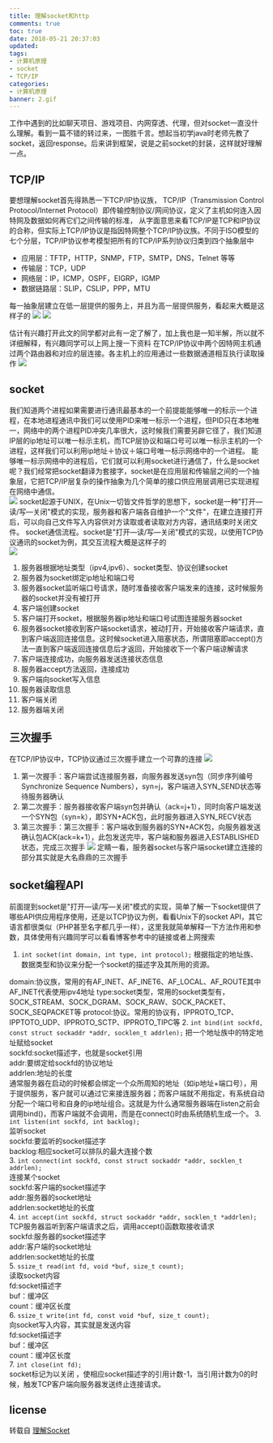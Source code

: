 ```yaml
---
title: 理解socket和http
comments: true
toc: true
date: 2018-05-21 20:37:03
updated:
tags:
- 计算机原理
- socket
- TCP/IP
categories:
- 计算机原理
banner: 2.gif
---
```

工作中遇到的比如聊天项目、游戏项目、内网穿透、代理，但对socket一直没什么理解。看到一篇不错的转过来，一图胜千言。想起当初学java时老师先教了socket，返回response。后来讲到框架，说是之前socket的封装，这样就好理解一点。
## TCP/IP
要想理解socket首先得熟悉一下TCP/IP协议族， TCP/IP（Transmission Control Protocol/Internet Protocol）即传输控制协议/网间协议，定义了主机如何连入因特网及数据如何再它们之间传输的标准，
从字面意思来看TCP/IP是TCP和IP协议的合称，但实际上TCP/IP协议是指因特网整个TCP/IP协议族。不同于ISO模型的七个分层，TCP/IP协议参考模型把所有的TCP/IP系列协议归类到四个抽象层中

- 应用层：TFTP，HTTP，SNMP，FTP，SMTP，DNS，Telnet 等等
- 传输层：TCP，UDP
- 网络层：IP，ICMP，OSPF，EIGRP，IGMP
- 数据链路层：SLIP，CSLIP，PPP，MTU

每一抽象层建立在低一层提供的服务上，并且为高一层提供服务，看起来大概是这样子的
![](1.jpg)
![](2.gif)

估计有兴趣打开此文的同学都对此有一定了解了，加上我也是一知半解，所以就不详细解释，有兴趣同学可以上网上搜一下资料
在TCP/IP协议中两个因特网主机通过两个路由器和对应的层连接。各主机上的应用通过一些数据通道相互执行读取操作
![](3.png)
## socket
我们知道两个进程如果需要进行通讯最基本的一个前提能能够唯一的标示一个进程，在本地进程通讯中我们可以使用PID来唯一标示一个进程，但PID只在本地唯一，网络中的两个进程PID冲突几率很大，这时候我们需要另辟它径了，我们知道IP层的ip地址可以唯一标示主机，而TCP层协议和端口号可以唯一标示主机的一个进程，这样我们可以利用ip地址＋协议＋端口号唯一标示网络中的一个进程。
能够唯一标示网络中的进程后，它们就可以利用socket进行通信了，什么是socket呢？我们经常把socket翻译为套接字，socket是在应用层和传输层之间的一个抽象层，它把TCP/IP层复杂的操作抽象为几个简单的接口供应用层调用已实现进程在网络中通信。  
![](4.jpg)
socket起源于UNIX，在Unix一切皆文件哲学的思想下，socket是一种"打开—读/写—关闭"模式的实现，服务器和客户端各自维护一个"文件"，在建立连接打开后，可以向自己文件写入内容供对方读取或者读取对方内容，通讯结束时关闭文件。
socket通信流程。socket是"打开—读/写—关闭"模式的实现，以使用TCP协议通讯的socket为例，其交互流程大概是这样子的  
![](5.png)

1. 服务器根据地址类型（ipv4,ipv6）、socket类型、协议创建socket
1. 服务器为socket绑定ip地址和端口号
1. 服务器socket监听端口号请求，随时准备接收客户端发来的连接，这时候服务器的socket并没有被打开
1. 客户端创建socket
1. 客户端打开socket，根据服务器ip地址和端口号试图连接服务器socket
1. 服务器socket接收到客户端socket请求，被动打开，开始接收客户端请求，直到客户端返回连接信息。这时候socket进入阻塞状态，所谓阻塞即accept()方法一直到客户端返回连接信息后才返回，开始接收下一个客户端谅解请求
1. 客户端连接成功，向服务器发送连接状态信息
1. 服务器accept方法返回，连接成功
1. 客户端向socket写入信息
1. 服务器读取信息
1. 客户端关闭
1. 服务器端关闭

## 三次握手
在TCP/IP协议中，TCP协议通过三次握手建立一个可靠的连接
![](6.jpg)
1. 第一次握手：客户端尝试连接服务器，向服务器发送syn包（同步序列编号Synchronize Sequence Numbers），syn=j，客户端进入SYN_SEND状态等待服务器确认
1. 第二次握手：服务器接收客户端syn包并确认（ack=j+1），同时向客户端发送一个SYN包（syn=k），即SYN+ACK包，此时服务器进入SYN_RECV状态
1. 第三次握手：第三次握手：客户端收到服务器的SYN+ACK包，向服务器发送确认包ACK(ack=k+1），此包发送完毕，客户端和服务器进入ESTABLISHED状态，完成三次握手
![](7.png)
定睛一看，服务器socket与客户端socket建立连接的部分其实就是大名鼎鼎的三次握手



## socket编程API
前面提到socket是"打开—读/写—关闭"模式的实现，简单了解一下socket提供了哪些API供应用程序使用，还是以TCP协议为例，看看Unix下的socket API，其它语言都很类似（PHP甚至名字都几乎一样），这里我就简单解释一下方法作用和参数，具体使用有兴趣同学可以看看博客参考中的链接或者上网搜索
1. `int socket(int domain, int type, int protocol);`
根据指定的地址族、数据类型和协议来分配一个socket的描述字及其所用的资源。

domain:协议族，常用的有AF_INET、AF_INET6、AF_LOCAL、AF_ROUTE其中AF_INET代表使用ipv4地址
type:socket类型，常用的socket类型有，SOCK_STREAM、SOCK_DGRAM、SOCK_RAW、SOCK_PACKET、SOCK_SEQPACKET等
protocol:协议。常用的协议有，IPPROTO_TCP、IPPTOTO_UDP、IPPROTO_SCTP、IPPROTO_TIPC等
2. `int bind(int sockfd, const struct sockaddr *addr, socklen_t addrlen);`
把一个地址族中的特定地址赋给socket  
sockfd:socket描述字，也就是socket引用  
addr:要绑定给sockfd的协议地址  
addrlen:地址的长度  
通常服务器在启动的时候都会绑定一个众所周知的地址（如ip地址+端口号），用于提供服务，客户就可以通过它来接连服务器；而客户端就不用指定，有系统自动分配一个端口号和自身的ip地址组合。这就是为什么通常服务器端在listen之前会调用bind()，而客户端就不会调用，而是在connect()时由系统随机生成一个。
3. `int listen(int sockfd, int backlog);`  
监听socket  
sockfd:要监听的socket描述字  
backlog:相应socket可以排队的最大连接个数   
3. `int connect(int sockfd, const struct sockaddr *addr, socklen_t addrlen);`  
连接某个socket  
sockfd:客户端的socket描述字  
addr:服务器的socket地址  
addrlen:socket地址的长度  
4. `int accept(int sockfd, struct sockaddr *addr, socklen_t *addrlen);`  
TCP服务器监听到客户端请求之后，调用accept()函数取接收请求  
sockfd:服务器的socket描述字  
addr:客户端的socket地址  
addrlen:socket地址的长度  
5. `ssize_t read(int fd, void *buf, size_t count);`  
读取socket内容  
fd:socket描述字  
buf：缓冲区  
count：缓冲区长度  
6. `ssize_t write(int fd, const void *buf, size_t count);`  
向socket写入内容，其实就是发送内容  
fd:socket描述字  
buf：缓冲区  
count：缓冲区长度  
7. `int close(int fd);`  
socket标记为以关闭 ，使相应socket描述字的引用计数-1，当引用计数为0的时候，触发TCP客户端向服务器发送终止连接请求。  

## license
转载自 [理解Socket](https://www.cnblogs.com/supper-Ho/p/6224940.html)